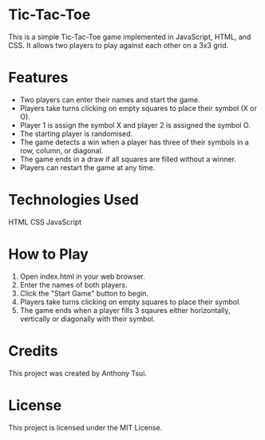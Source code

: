 # Tic-Tac-Toe

This is a simple Tic-Tac-Toe game implemented in JavaScript, HTML, and CSS. It allows two players to play against each other on a 3x3 grid.

# Features
* Two players can enter their names and start the game.
* Players take turns clicking on empty squares to place their symbol (X or O).
* Player 1 is assign the symbol X and player 2 is assigned the symbol O.
* The starting player is randomised.
* The game detects a win when a player has three of their symbols in a row, column, or diagonal.
* The game ends in a draw if all squares are filled without a winner.
* Players can restart the game at any time.

# Technologies Used
HTML
CSS
JavaScript

# How to Play
1. Open index.html in your web browser.
2. Enter the names of both players.
3. Click the "Start Game" button to begin.
4. Players take turns clicking on empty squares to place their symbol.
5. The game ends when a player fills 3 sqaures either horizontally, vertically or diagonally with their symbol. 

# Credits
This project was created by Anthony Tsui.

# License
This project is licensed under the MIT License.

